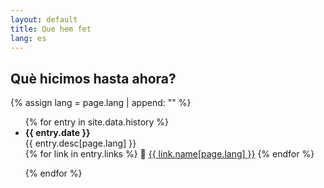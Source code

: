 ```yaml
---
layout: default
title: Que hem fet
lang: es
---
```


## Què hicimos hasta ahora?

{% assign lang = page.lang | append: "" %}

<ul class="timeline">
{% for entry in site.data.history %}
  <li>
  <b>{{ entry.date }}</b><br>
   {{ entry.desc[page.lang] }}
  </li>
  {% for link in entry.links %}
    🔗 <a href="{{ link.url }}">{{ link.name[page.lang] }}</a>
  {% endfor %}

{% endfor %}
</ul>